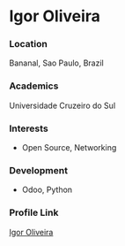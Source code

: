 # Igor Oliveira

### Location

Bananal, Sao Paulo, Brazil

### Academics

Universidade Cruzeiro do Sul

### Interests

- Open Source, Networking

### Development

- Odoo, Python

### Profile Link

[Igor Oliveira](https://github.com/IgorOliveira42)
